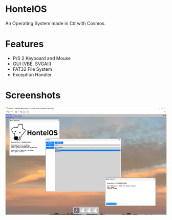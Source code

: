 <p align="center">
  <picture>
    <source media="(prefers-color-scheme: dark)" srcset="https://raw.githubusercontent.com/Schaapie-D2/HontelOS/refs/heads/main/Art/HontelOS-Logo-White.png">
    <source media="(prefers-color-scheme: light)" srcset="https://raw.githubusercontent.com/Schaapie-D2/HontelOS/refs/heads/main/Art/HontelOS-Logo-Black.png">
    <img width=60% src="">
  </picture>
</p>

# HontelOS
 An Operating System made in C# with Cosmos.
# Features
- P/S 2 Keyboard and Mouse
- GUI (VBE, SVGAII)
- FAT32 File System
- Exception Handler

# Screenshots
<p align="center"><img src="https://raw.githubusercontent.com/Schaapie-D2/HontelOS/refs/heads/main/Art/Archive/0.1.0/Screenshot-1-0.1.0.png"></p>